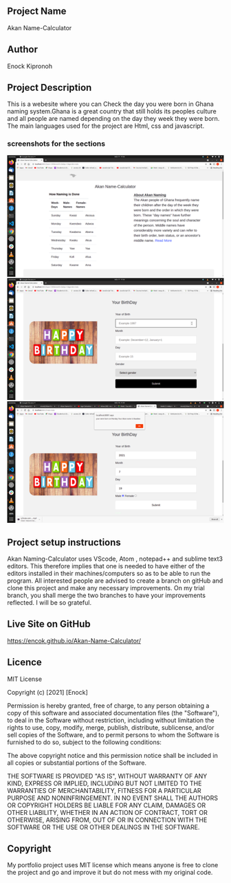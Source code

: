  ## Project Name
Akan Name-Calculator
## Author
Enock Kipronoh
## Project Description
This is a webesite where you can Check the day you were born in Ghana naming system.Ghana is a great country that still holds its peoples culture and all people are named depending on the day they week they were born.
The main languages used for the project are Html, css and javascript.
### screenshots for the sections
<img src="images/one.png">
<img src="images/two.png">
<img src="images/45.png">


## Project setup instructions
Akan Naming-Calculator uses VScode, Atom , notepad++ and sublime text3 editors. This therefore implies that one is needed to have either of the editors installed in their machines/computers so as to be able to run the program.
All interested people are advised to create a branch on gitHub and clone this project and make any necessary improvements. On my trial branch, you shall merge the two branches to have your improvements reflected. I will be so grateful.
## Live Site on GitHub
https://encok.github.io/Akan-Name-Calculator/
## Licence
MIT License

Copyright (c) [2021] [Enock]

Permission is hereby granted, free of charge, to any person obtaining a copy
of this software and associated documentation files (the "Software"), to deal
in the Software without restriction, including without limitation the rights
to use, copy, modify, merge, publish, distribute, sublicense, and/or sell
copies of the Software, and to permit persons to whom the Software is
furnished to do so, subject to the following conditions:

The above copyright notice and this permission notice shall be included in all
copies or substantial portions of the Software.

THE SOFTWARE IS PROVIDED "AS IS", WITHOUT WARRANTY OF ANY KIND, EXPRESS OR
IMPLIED, INCLUDING BUT NOT LIMITED TO THE WARRANTIES OF MERCHANTABILITY,
FITNESS FOR A PARTICULAR PURPOSE AND NONINFRINGEMENT. IN NO EVENT SHALL THE
AUTHORS OR COPYRIGHT HOLDERS BE LIABLE FOR ANY CLAIM, DAMAGES OR OTHER
LIABILITY, WHETHER IN AN ACTION OF CONTRACT, TORT OR OTHERWISE, ARISING FROM,
OUT OF OR IN CONNECTION WITH THE SOFTWARE OR THE USE OR OTHER DEALINGS IN THE
SOFTWARE.
## Copyright 
My portfolio project uses MIT license which means anyone is free to clone the project and go and improve it but do not mess with my original code.
